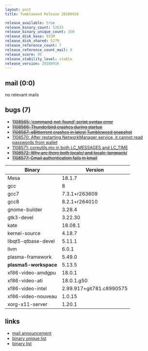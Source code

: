 ```yaml
---
layout: post
title: Tumbleweed Release 20180916

release_available: true
release_binary_count: 52625
release_binary_unique_count: 150
release_disk_base: 933M
release_disk_shared: 527M
release_reference_count: 7
release_reference_count_mail: 0
release_score: 95
release_stability_level: stable
release_version: 20180916
---
```


## mail (0:0)

no relevant mails

## bugs (7)

<!--more-->

- ~~[1108565: 'command-not-found' script syntax error](https://bugzilla.opensuse.org/show_bug.cgi?id=1108565)~~
- ~~[1108566: Thunderbird crashes during startup](https://bugzilla.opensuse.org/show_bug.cgi?id=1108566)~~
- ~~[1108567: qBittorrent crashes in latest Tumbleweed snapshot](https://bugzilla.opensuse.org/show_bug.cgi?id=1108567)~~
- [1108570: After restarting NetworkManager service, it cannot read passwords from wallet](https://bugzilla.opensuse.org/show_bug.cgi?id=1108570)
- [1108571: coreutils.mo in both LC_MESSAGES and LC_TIME](https://bugzilla.opensuse.org/show_bug.cgi?id=1108571)
- ~~[1108572: Why are there both locale/ and locale-langpack/](https://bugzilla.opensuse.org/show_bug.cgi?id=1108572)~~
- ~~[1108577: Gmail authentication fails in kmail](https://bugzilla.opensuse.org/show_bug.cgi?id=1108577)~~

Binary | Version
--- | ---
Mesa | 18.1.7
gcc | 8
gcc7 | 7.3.1+r263609
gcc8 | 8.2.1+r264010
gnome-builder | 3.28.4
gtk3-devel | 3.22.30
kate | 18.08.1
kernel-source | 4.18.7
libqt5-qtbase-devel | 5.11.1
llvm | 6.0.1
plasma-framework | 5.49.0
**plasma5-workspace** | 5.13.5
xf86-video-amdgpu | 18.0.1
xf86-video-ati | 18.0.1.g50
xf86-video-intel | 2.99.917+git781.c8990575
xf86-video-nouveau | 1.0.15
xorg-x11-server | 1.20.1

## links

- [mail announcement](https://lists.opensuse.org/opensuse-factory/2018-09/msg00070.html)
- [binary unique list](http://download.tumbleweed.boombatower.com/20180916/rpm.unique.list)
- [binary list](http://download.tumbleweed.boombatower.com/20180916/rpm.list)
